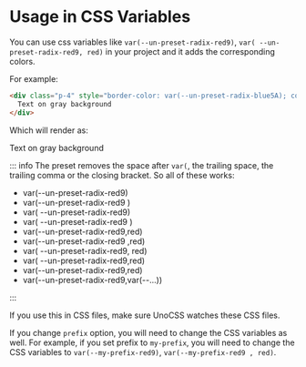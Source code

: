 # Usage in CSS Variables

You can use css variables like `var(--un-preset-radix-red9)`, `var( --un-preset-radix-red9, red)` in your project and it adds the corresponding colors.

For example:

```html
<div class="p-4" style="border-color: var(--un-preset-radix-blue5A); color: var(--un-preset-radix-gray12, 'darkgray')">
  Text on gray background
</div>
```

Which will render as:

<div class='p-4'
  style="background: var(--un-preset-radix-blue5A); color: var(--un-preset-radix-sky11, 'skyblue')"
  >
  Text on gray background
</div>

::: info
The preset removes the space after `var(`, the trailing space, the trailing comma or the closing bracket. So all of these works:

- var(--un-preset-radix-red9)
- var(--un-preset-radix-red9 )
- var( --un-preset-radix-red9)
- var( --un-preset-radix-red9 )
- var(--un-preset-radix-red9,red)
- var(--un-preset-radix-red9 ,red)
- var( --un-preset-radix-red9, red)
- var( --un-preset-radix-red9,red)
- var(--un-preset-radix-red9,red)
- var(--un-preset-radix-red9,var(--...))

:::

If you use this in CSS files, make sure UnoCSS watches these CSS files.

If you change `prefix` option, you will need to change the CSS variables as well. For example, if you set prefix to `my-prefix`, you will need to change the CSS variables to `var(--my-prefix-red9)`, `var(--my-prefix-red9 , red)`.
